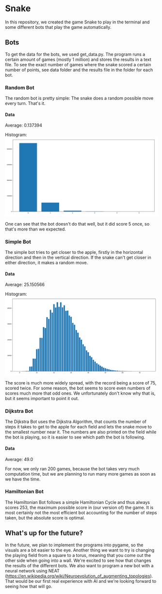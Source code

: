 # Snake

In this repository, we created the game Snake to play in the terminal and some different bots that play the game automatically.

## Bots

To get the data for the bots, we used get_data.py. The program runs a certain amount of games (mostly 1 million) and stores the results in a text file.
To see the exact number of games where the snake scored a certain number of points, see data folder and the results file in the folder for each bot.


### Random Bot

The random bot is pretty simple: The snake does a random possible move every turn. That's it.

#### Data

Average: 0.137394

Histogram:
<img src="data/random_bot/histogram.png">

One can see that the bot doesn't do that well, but it did score 5 once, so that's more than we expected.


### Simple Bot

The simple bot tries to get closer to the apple, firstly in the horizontal direction and then in the vertical direction. If the snake can't get closer in either direction, it makes a random move.

#### Data

Average: 25.150566

Histogram:
<img src="data/simple_bot/histogram.png">

The score is much more widely spread, with the record being a score of 75, scored twice.
For some reason, the bot seems to score even numbers of scores much more that odd ones. We unfortunately don't know why that is, but it seems important to point it out.


### Dijkstra Bot

The Dijkstra Bot uses the Dijkstra Algorithm, that counts the number of steps it takes to get to the apple for each field and lets the snake move to the smallest number near it. The numbers are also printed on the field while the bot is playing, so it is easier to see which path the bot is following.

#### Data

Average: 49.0

For now, we only ran 200 games, because the bot takes very much computation time, but we are planning to run many more games as soon as we have the time.


### Hamiltonian Bot

The Hamiltonian Bot follows a simple Hamiltonian Cycle and thus always scores 253, the maximum possible score in (our version of) the game.
It is most certainly not the most efficient bot accounting for the number of steps taken, but the absolute score is optimal.

## What's up for the future?

In the future, we plan to implement the programs into pygame, so the visuals are a bit easier to the eye.
Another thing we want to try is changing the playing field from a square to a torus, meaning that you come out the other side when going into a wall. We're excited to see how that changes the results of the different bots.
We also want to program a new bot with a neural network using NEAT (https://en.wikipedia.org/wiki/Neuroevolution_of_augmenting_topologies). That would be our first real experience with AI and we're looking forward to seeing how that will go.